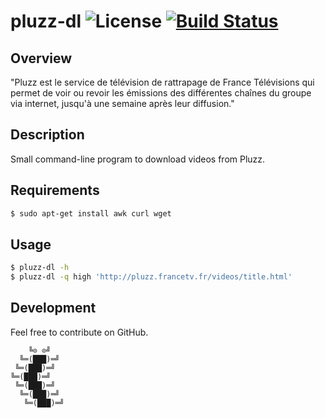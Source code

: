 # pluzz-dl ![License][license-img] [![Build Status][build-img]][build-url]

## Overview

"Pluzz est  le service  de télévision  de rattrapage  de France  Télévisions qui
permet de  voir ou revoir  les émissions des  différentes chaînes du  groupe via
internet, jusqu'à une semaine après leur diffusion."

## Description

Small command-line program to download videos from Pluzz.

## Requirements

```bash
$ sudo apt-get install awk curl wget
```

## Usage

```bash
$ pluzz-dl -h
$ pluzz-dl -q high 'http://pluzz.francetv.fr/videos/title.html'
```

## Development

Feel free to contribute on GitHub.

```
    ╚⊙ ⊙╝
  ╚═(███)═╝
 ╚═(███)═╝
╚═(███)═╝
 ╚═(███)═╝
  ╚═(███)═╝
   ╚═(███)═╝
```

[license-img]: https://img.shields.io/badge/license-ISC-blue.svg
[build-img]: https://travis-ci.org/rockyluke/pluzz-dl.svg?branch=master
[build-url]: https://travis-ci.org/rockyluke/pluzz-dl

